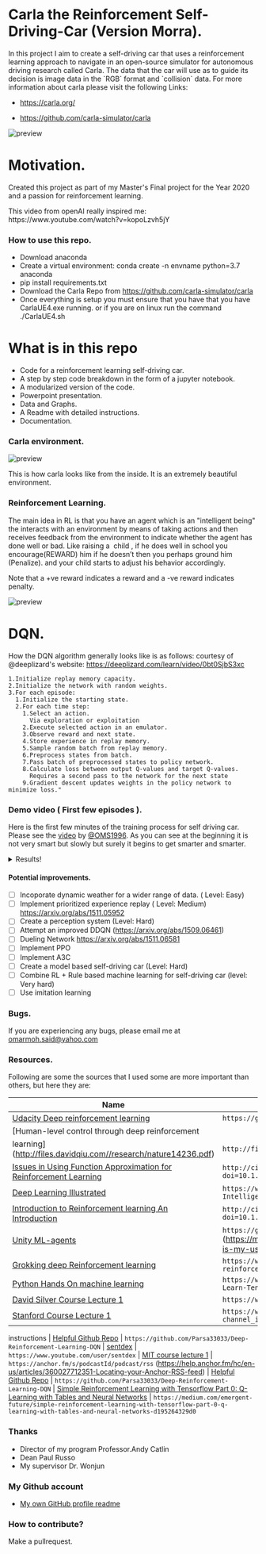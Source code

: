 # Carla the Reinforcement Self-Driving-Car (Version Morra).
<p>In this project I aim to create a self-driving car that uses a reinforcement learning approach to navigate in an open-source simulator for autonomous driving research called Carla. The data that the car will use as to guide its decision is image data in the `RGB` format and `collision` data. For more information about carla please visit the following Links:</p>

- https://carla.org/

- https://github.com/carla-simulator/carla

![preview](https://github.com/OMS1996/Carla_The_RL_Self-Driving-Car/blob/main/Images/carla_desktop0.PNG?raw=true)

# Motivation.
<p> Created this project as part of my Master's Final project for the Year 2020 and a passion for reinforcement learning. </p>
This video from openAI really inspired me: https://www.youtube.com/watch?v=kopoLzvh5jY

### How to use this repo.
- Download anaconda
- Create a virtual environment: conda create -n envname python=3.7 anaconda
- pip install requirements.txt
- Download the Carla Repo from https://github.com/carla-simulator/carla
- Once everything is setup you must ensure that you have that you have CarlaUE4.exe running. or if you are on linux run the command ./CarlaUE4.sh

# What is in this repo
- Code for a reinforcement learning self-driving car.
- A step by step code breakdown in the form of a jupyter notebook.
- A modularized version of the code.
- Powerpoint presentation.
- Data and Graphs.
- A Readme with detailed instructions.
- Documentation.

### Carla environment. 

![preview](https://github.com/OMS1996/Carla_The_RL_Self-Driving-Car/blob/main/Images/carla_look1.PNG?raw=true)

This is how carla looks like from the inside. It is an extremely beautiful environment.

### Reinforcement Learning.
The main idea in RL is that you have an agent which is an "intelligent being" the interacts with an environment by means of taking actions and then receives feedback from the environment to indicate whether the agent has done well or bad. Like raising a  child , if he does well in school you encourage(REWARD) him if he doesn’t then you perhaps ground him (Penalize). and your child starts to adjust his behavior accordingly.

Note that a +ve reward indicates a reward and a -ve reward indicates penalty.

![preview](https://github.com/OMS1996/Carla_The_RL_Self-Driving-Car/blob/main/Images/rl_env1.PNG)

# DQN.
How the DQN algorithm generally looks like is as follows: courtesy of @deeplizard's website: https://deeplizard.com/learn/video/0bt0SjbS3xc
<!-- BLOG-POST-LIST:START -->
<!-- BLOG-POST-LIST:END -->
```
1.Initialize replay memory capacity.
2.Initialize the network with random weights.
3.For each episode:
  1.Initialize the starting state.
  2.For each time step:
    1.Select an action.
      Via exploration or exploitation
    2.Execute selected action in an emulator.
    3.Observe reward and next state.
    4.Store experience in replay memory.
    5.Sample random batch from replay memory.
    6.Preprocess states from batch.
    7.Pass batch of preprocessed states to policy network.
    8.Calculate loss between output Q-values and target Q-values.
      Requires a second pass to the network for the next state
    9.Gradient descent updates weights in the policy network to minimize loss."
```


### Demo video ( First few episodes ).
Here is the first few minutes of the training process for self driving car.
Please see the [video](https://www.youtube.com/watch?v=oAbDeb887_U) by [@OMS1996](https://github.com/OMS1996).
As you can see at the beginning it is not very smart but slowly but surely it begins to get smarter and smarter.

<details>
  <summary>Results!</summary>

  ![advanced](https://.png)
</details>

#### Potential improvements.
- [ ] Incoporate dynamic weather for a wider range of data. ( Level: Easy)
- [ ] Implement prioritized experience replay ( Level: Medium) https://arxiv.org/abs/1511.05952
- [ ] Create a perception system (Level: Hard)
- [ ] Attempt an improved DDQN (https://arxiv.org/abs/1509.06461)
- [ ] Dueling Network https://arxiv.org/abs/1511.06581
- [ ] Implement PPO 
- [ ] Implement A3C
- [ ] Create a model based self-driving car (Level: Hard)
- [ ] Combine RL + Rule based machine learning for self-driving car (level: Very hard)
- [ ] Use imitation learning

### Bugs.
If you are experiencing any bugs, please email me at omarmoh.said@yahoo.com

### Resources.
Following are some the sources that I used some are more important than others, but here they are:

| Name | Comments
|--------|--------
| [Udacity Deep reinforcement learning](https://www.udacity.com/course/reinforcement-learning--ud600) | `https://github.com/udacity/deep-reinforcement-learning` 
| [Human-level control through deep reinforcement
learning](http://files.davidqiu.com//research/nature14236.pdf) | `http://files.davidqiu.com//research/nature14236.pdf` | http://files.davidqiu.com//research/nature14236.pdf
| [Issues in Using Function Approximation for Reinforcement Learning](http://citeseerx.ist.psu.edu/viewdoc/download?doi=10.1.1.73.3097&rep=rep1&type=pdf) | `http://citeseerx.ist.psu.edu/viewdoc/download?doi=10.1.1.73.3097&rep=rep1&type=pdf` 
| [Deep Learning Illustrated](https://www.amazon.com/Deep-Learning-Illustrated-Intelligence-Addison-Wesley/dp/0135116694) | `https://www.amazon.com/Deep-Learning-Illustrated-Intelligence-Addison-Wesley/dp/0135116694` 
| [Introduction to Reinforcement learning An Introduction](http://citeseer.ist.psu.edu/viewdoc/summary?doi=10.1.1.32.7692) | `http://citeseer.ist.psu.edu/viewdoc/summary?doi=10.1.1.32.7692` 
| [Unity ML-agents](https://github.com/Unity-Technologies/ml-agents) | `https://github.com/Unity-Technologies/ml-agents` (https://meta.stackexchange.com/questions/98771/what-is-my-user-id/111130#111130) and sub-domain
| [Grokking deep Reinforcement learning](https://www.manning.com/books/grokking-deep-reinforcement-learning) | `https://www.manning.com/books/grokking-deep-reinforcement-learning` 
| [Python Hands On machine learning](https://www.amazon.com/Hands-Machine-Learning-Scikit-Learn-TensorFlow/dp/1491962291) | `https://www.amazon.com/Hands-Machine-Learning-Scikit-Learn-TensorFlow/dp/1491962291` 
| [David Silver Course Lecture 1](https://www.youtube.com/watch?v=2pWv7GOvuf0) | `https://www.youtube.com/watch?v=2pWv7GOvuf0` | Replace `playlistId` with your own Youtube playlist id 
| [Stanford Course Lecture 1](https://www.youtube.com) |  `https://www.youtube.com/feeds/videos.xml?channel_id=channelId` | Replace `channelId` with your own Youtube channel id 
instructions 
| [Helpful Github Repo](https://github.com/Parsa33033/Deep-Reinforcement-Learning-DQN) | `https://github.com/Parsa33033/Deep-Reinforcement-Learning-DQN` 
| [sentdex](https://www.youtube.com/user/sentdex) | `https://www.youtube.com/user/sentdex` 
| [MIT course lecture 1](https://anchor.fm/) | `https://anchor.fm/s/podcastId/podcast/rss` (https://help.anchor.fm/hc/en-us/articles/360027712351-Locating-your-Anchor-RSS-feed) 
| [Helpful Github Repo](https://github.com/Parsa33033/Deep-Reinforcement-Learning-DQN) | `https://github.com/Parsa33033/Deep-Reinforcement-Learning-DQN` 
| [Simple Reinforcement Learning with Tensorflow Part 0: Q-Learning with Tables and Neural Networks](https://medium.com/emergent-future/simple-reinforcement-learning-with-tensorflow-part-0-q-learning-with-tables-and-neural-networks-d195264329d0) | `https://medium.com/emergent-future/simple-reinforcement-learning-with-tensorflow-part-0-q-learning-with-tables-and-neural-networks-d195264329d0` 

### Thanks 
- Director of my program Professor.Andy Catlin
- Dean Paul Russo
- My supervisor Dr. Wonjun


### My Github account
* [My own GitHub profile readme](https://github.com/OMS1996) 

### How to contribute?
Make a pullrequest.



